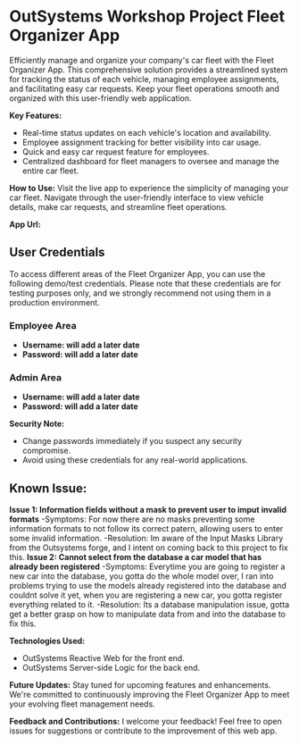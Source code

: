 # OutSystems Workshop Project Fleet Organizer App
Efficiently manage and organize your company's car fleet with the Fleet Organizer App. This comprehensive solution provides a streamlined system for tracking the status of each vehicle, managing employee assignments, and facilitating easy car requests. Keep your fleet operations smooth and organized with this user-friendly web application.

**Key Features:**
- Real-time status updates on each vehicle's location and availability.
- Employee assignment tracking for better visibility into car usage.
- Quick and easy car request feature for employees.
- Centralized dashboard for fleet managers to oversee and manage the entire car fleet.

**How to Use:**
Visit the live app to experience the simplicity of managing your car fleet. Navigate through the user-friendly interface to view vehicle details, make car requests, and streamline fleet operations.

**App Url:**

## User Credentials

To access different areas of the Fleet Organizer App, you can use the following demo/test credentials. Please note that these credentials are for testing purposes only, and we strongly recommend not using them in a production environment.

### Employee Area
- **Username: will add a later date**
- **Password: will add a later date** 

### Admin Area
- **Username: will add a later date**
- **Password: will add a later date**

**Security Note:**
- Change passwords immediately if you suspect any security compromise.
- Avoid using these credentials for any real-world applications.

## Known Issue:
**Issue 1: Information fields without a mask to prevent user to imput invalid formats**
  -Symptoms: For now there are no masks preventing some information formats to not follow its correct patern, allowing users to enter some invalid information.
  -Resolution: Im aware of the Input Masks Library from the Outsystems forge, and I intent on coming back to this project to fix this.
**Issue 2: Cannot select from the database a car model that has already been registered**
  -Symptoms: Everytime you are going to register a new car into the database, you gotta do the whole model over, I ran into problems trying to use the models already registered into the database and couldnt solve it yet, when you are registering a new car, you gotta register everything related to it.
  -Resolution: Its a database manipulation issue, gotta get a better grasp on how to manipulate data from and into the database to fix this.
  
**Technologies Used:**
- OutSystems Reactive Web for the front end.
- OutSystems Server-side Logic for the back end.

**Future Updates:**
Stay tuned for upcoming features and enhancements. We're committed to continuously improving the Fleet Organizer App to meet your evolving fleet management needs.

**Feedback and Contributions:** I welcome your feedback! Feel free to open issues for suggestions or contribute to the improvement of this web app.
